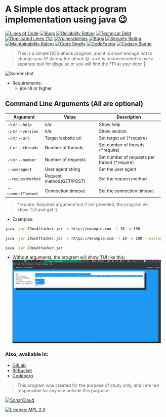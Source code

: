# A Simple dos attack program implementation using java 😉

[![Lines of Code](https://sonarcloud.io/api/project_badges/measure?project=Anas-Elgarhy_JDosAttacker&metric=ncloc)](https://sonarcloud.io/summary/new_code?id=Anas-Elgarhy_JDosAttacker)
[![Bugs](https://sonarcloud.io/api/project_badges/measure?project=Anas-Elgarhy_JDosAttacker&metric=bugs)](https://sonarcloud.io/summary/new_code?id=Anas-Elgarhy_JDosAttacker)
[![Reliability Rating](https://sonarcloud.io/api/project_badges/measure?project=Anas-Elgarhy_JDosAttacker&metric=reliability_rating)](https://sonarcloud.io/summary/new_code?id=Anas-Elgarhy_JDosAttacker)
[![Technical Debt](https://sonarcloud.io/api/project_badges/measure?project=Anas-Elgarhy_JDosAttacker&metric=sqale_index)](https://sonarcloud.io/summary/new_code?id=Anas-Elgarhy_JDosAttacker)
[![Duplicated Lines (%)](https://sonarcloud.io/api/project_badges/measure?project=Anas-Elgarhy_JDosAttacker&metric=duplicated_lines_density)](https://sonarcloud.io/summary/new_code?id=Anas-Elgarhy_JDosAttacker)
[![Vulnerabilities](https://sonarcloud.io/api/project_badges/measure?project=Anas-Elgarhy_JDosAttacker&metric=vulnerabilities)](https://sonarcloud.io/summary/new_code?id=Anas-Elgarhy_JDosAttacker)
[![Bugs](https://sonarcloud.io/api/project_badges/measure?project=Anas-Elgarhy_JDosAttacker&metric=bugs)](https://sonarcloud.io/summary/new_code?id=Anas-Elgarhy_JDosAttacker)
[![Security Rating](https://sonarcloud.io/api/project_badges/measure?project=Anas-Elgarhy_JDosAttacker&metric=security_rating)](https://sonarcloud.io/summary/new_code?id=Anas-Elgarhy_JDosAttacker)
[![Maintainability Rating](https://sonarcloud.io/api/project_badges/measure?project=Anas-Elgarhy_JDosAttacker&metric=sqale_rating)](https://sonarcloud.io/summary/new_code?id=Anas-Elgarhy_JDosAttacker)
[![Code Smells](https://sonarcloud.io/api/project_badges/measure?project=Anas-Elgarhy_JDosAttacker&metric=code_smells)](https://sonarcloud.io/summary/new_code?id=Anas-Elgarhy_JDosAttacker)
[![CodeFactor](https://www.codefactor.io/repository/github/anas-elgarhy/jdosattacker/badge)](https://www.codefactor.io/repository/github/anas-elgarhy/jdosattacker)
[![Codacy Badge](https://app.codacy.com/project/badge/Grade/d8a257ee2ffb42a58afbf0a1754b4cc4)](https://www.codacy.com/gh/Anas-Elgarhy/JDosAttacker/dashboard?utm_source=github.com&amp;utm_medium=referral&amp;utm_content=Anas-Elgarhy/JDosAttacker&amp;utm_campaign=Badge_Grade)

> This is a simple DOS attack program, and it is smart enough not to change your IP during the attack 😆, so it is recommended to use a separate tool for disguise or you will find the FPI at your door 🙂

![Screenshot](./Screenshots/jdosattack.gif)

- Requirements:
    - jdk-18 or higher

## Command Line Arguments (All are optional)

| Argument            | Value                    | Description                                  |
|---------------------|--------------------------|----------------------------------------------|
| `-h` or `--help`    | n/a                      | Show help                                    |
| `-v` or `--version` | n/a                      | Show version                                 |
| `-u` or `--url`     | Target website url       | Set target url (*require)                    |
| `-t` or `--threads` | Number of threads        | Set number of threads (*require)             |
| `-n` or `--number`  | Number of requests       | Set number of requests per thread (*require) |
| `--useragent`       | User agent string        | Set the user agent                           |
| `--requestMethod`   | Request method(GET/POST) | Set the request method                       |
| `--connectTimeout`  | Connection timeout       | Set the connection timeout                   |

> *require: Required argument but if not provided, the program will show TUI and get it.

- Examples:
```bash
java -jar JDosAttacker.jar -u http://example.com -t 10 -n 100
```
```bash
java -jar JDosAttacker.jar -u https://example.com -t 10 -n 100 --useragent "Mozilla/5.0 (X11; Linux x86_64) AppleWebKit/537.36 (KHTML, like Gecko) Chrome/101.0.0.0 Safari/537.36"
```
```bash
java -jar JDosAttacker.jar
```
- Without arguments, the program will show TUI like this:
![TUI](./Screenshots/TUI.png)

### Also, available in:
- [GitLab](https://gitlab.com/Anas-Elgarhy/JDosAttacker)
- [BitBucket](https://bitbucket.org/anas-elgarhy/jdosattacker)
- [Codeberg](https://codeberg.org/anas-elgarhy/JDosAttacker)


> This program was created for the purpose of study only, and I am not responsible for any use outside this purpose

[![SonarCloud](https://sonarcloud.io/images/project_badges/sonarcloud-black.svg)](https://sonarcloud.io/summary/new_code?id=Anas-Elgarhy_JDosAttacker)

[![License: MPL 2.0](https://img.shields.io/badge/License-MPL%202.0-brightgreen.svg)](https://opensource.org/licenses/MPL-2.0)